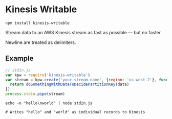 # Kinesis Writable

```
npm install kinesis-writable
```

Stream data to an AWS Kinesis stream as fast as possible — but no faster.

Newline are treated as delimiters.

## Example

```js
// stdin.js
var kpw = require('kinesis-writable')
var stream = kpw.create('your-stream-name', {region: 'us-west-2'}, function (data) {
  return doSomethingWithDataToDecidePartitionKey(data)
})
process.stdin.pipe(stream)
```

```
echo -n "hello\nworld" | node stdin.js

# Writes "hello" and "world" as individual records to Kinesis
```
